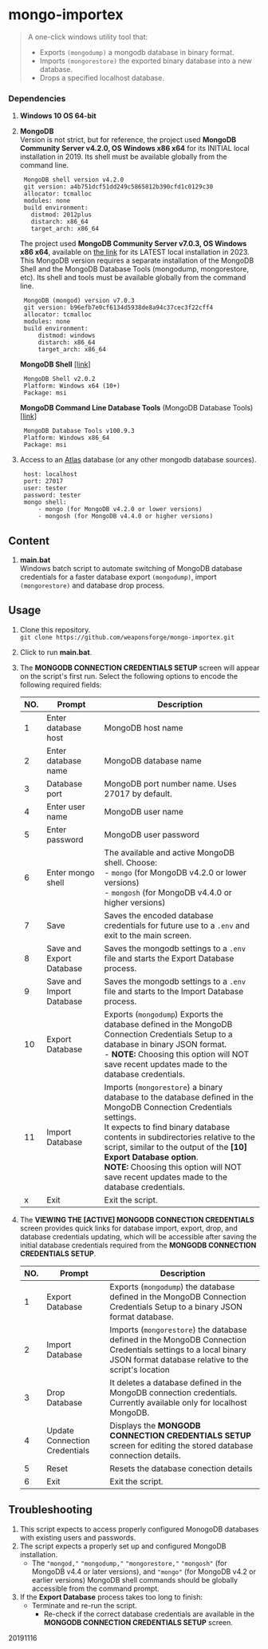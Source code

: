 # mongo-importex

> A one-click windows utility tool that:  
>
> - Exports `(mongodump)` a mongodb database in binary format.
> - Imports `(mongorestore)` the exported binary database into a new database.
> - Drops a specified localhost database.



### Dependencies

1. **Windows 10 OS 64-bit**

2. **MongoDB**  
Version is not strict, but for reference, the project used **MongoDB Community Server v4.2.0, OS Windows x86 x64** for its INITIAL local installation in 2019. Its shell must be available globally from the command line.

		MongoDB shell version v4.2.0
		git version: a4b751dcf51dd249c5865812b390cfd1c0129c30
		allocator: tcmalloc
		modules: none
		build environment:
		  distmod: 2012plus
		  distarch: x86_64
		  target_arch: x86_64

	The project used **MongoDB Community Server v7.0.3, OS Windows x86 x64**, available on [the link](https://www.mongodb.com/try/download/community) for its LATEST local installation in 2023. This MongoDB version requires a separate installation of the MongoDB Shell and the MongoDB Database Tools (mongodump, mongorestore, etc). Its shell and tools must be available globally from the command line.

		MongoDB (mongod) version v7.0.3
		git version: b96efb7e0cf6134d5938de8a94c37cec3f22cff4
		allocator: tcmalloc
		modules: none
		build environment:
			distmod: windows
			distarch: x86_64
			target_arch: x86_64

	**MongoDB Shell** [[link]](https://www.mongodb.com/try/download/shell)

		MongoDB Shell v2.0.2
		Platform: Windows x64 (10+)
		Package: msi

	**MongoDB Command Line Database Tools** (MongoDB Database Tools) [[link]](https://www.mongodb.com/try/download/database-tools)

		MongoDB Database Tools v100.9.3
		Platform: Windows x86_64
		Package: msi

3. Access to an [Atlas](https://www.mongodb.com/atlas) database (or any other mongodb database sources).  

		host: localhost
		port: 27017
		user: tester
		password: tester
		mongo shell: 
			- mongo (for MongoDB v4.2.0 or lower versions)
			- mongosh (for MongoDB v4.4.0 or higher versions)


## Content

1. **main.bat**  
Windows batch script to automate switching of MongoDB database credentials for a faster database export `(mongodump)`, import `(mongorestore)` and database drop process.


## Usage

1. Clone this repository.  
`git clone https://github.com/weaponsforge/mongo-importex.git`

2. Click to run **main.bat**.

3. The **MONGODB CONNECTION CREDENTIALS SETUP** screen will appear on the script's first run. Select the following options to encode the following required fields:  

	| NO. | Prompt | Description |
	|---|---|---|
	| 1 | Enter database host | MongoDB host name |
	| 2 | Enter database name | MongoDB database name |
	| 3 | Database port | MongoDB port number name. Uses 27017 by default. |
	| 4 | Enter user name | MongoDB user name |
	| 5 | Enter password | MongoDB user password |
	| 6 | Enter mongo shell | The available and active MongoDB shell. Choose:<br> - `mongo` (for MongoDB v4.2.0 or lower versions) <br>- `mongosh` (for MongoDB v4.4.0 or higher versions)|
	| 7 | Save | Saves the encoded database credentials for future use to a `.env` and exit to the main screen. |
	| 8 | Save and Export Database | Saves the mongodb settings to a `.env` file and starts the Export Database process. |
	| 9 | Save and Import Database | Saves the mongodb settings to a `.env` file and starts to the Import Database process. |
	| 10 | Export Database | Exports (`mongodump`) Exports the database defined in the MongoDB Connection Credentials Setup to a database in binary JSON format.<br> - **NOTE:** Choosing this option will NOT save recent updates made to the database credentials. |
	| 11 | Import Database | Imports (`mongorestore`) a binary database to the database defined in the MongoDB Connection Credentials settings.<br>It expects to find binary database contents in subdirectories relative to the script, similar to the output of the **[10] Export Database option**.<br>**NOTE:** Choosing this option will NOT save recent updates made to the database credentials. |
	| x | Exit | Exit the script. |

4. The **VIEWING THE [ACTIVE] MONGODB CONNECTION CREDENTIALS** screen provides quick links for database import, export, drop, and database credentials updating, which will be accessible after saving the initial database credentials required from the **MONGODB CONNECTION CREDENTIALS SETUP**.

	| NO. | Prompt | Description |
	|---|---|---|
	| 1 | Export Database | Exports (`mongodump`) the database defined in the MongoDB Connection Credentials Setup to a binary JSON format database. |
	| 2 | Import Database | Imports (`mongorestore`) the database defined in the MongoDB Connection Credentials settings to a local binary JSON format database relative to the script's location |
	| 3 | Drop Database | It deletes a database defined in the MongoDB connection credentials. Currently available only for localhost MongoDB. |
	| 4 | Update Connection Credentials | Displays the **MONGODB CONNECTION CREDENTIALS SETUP** screen for editing the stored database connection details. |
	| 5 | Reset | Resets the database conection details |
	| 6 | Exit | Exit the script. |


## Troubleshooting

1. This script expects to access properly configured MonogoDB databases with existing users and passwords.
2. The script expects a properly set up and configured MongoDB installation.
   - The `"mongod,"` `"mongodump,"` `"mongorestore,"` `"mongosh"` (for MongoDB v4.4 or later versions), and `"mongo"` (for MongoDB v4.2 or earlier versions) MongoDB shell commands should be globally accessible from the command prompt.
2. If the **Export Database** process takes too long to finish:
   - Terminate and re-run the script.
	 - Re-check if the correct database credentials are available in the **MONGODB CONNECTION CREDENTIALS SETUP** screen.


20191116
